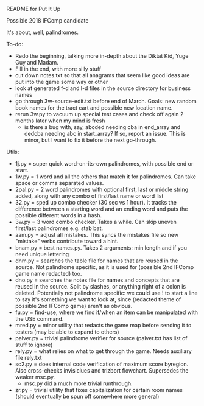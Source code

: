 README for Put It Up

Possible 2018 IFComp candidate

It's about, well, palindromes.

To-do:

* Redo the beginning, talking more in-depth about the Diktat Kid, Yuge Guy and Madam.
* Fill in the end, with more silly stuff
* cut down notes.txt so that all anagrams that seem like good ideas are put into the game some way or other
* look at generated f-d and l-d files in the source directory for business names
* go through 3w-source-edit.txt before end of March. Goals: new random book names for the tract cart and possible new location name.
* rerun 3w.py to vacuum up special test cases and check off again 2 months later when my mind is fresh
    * is there a bug with, say, abcded needing cba in end_array and dedcba needing abc in start_array? If so, report an issue. This is minor, but I want to fix it before the next go-through.

Utils:

* 1j.py = super quick word-on-its-own palindromes, with possible end or start.
* 1w.py = 1 word and all the others that match it for palindromes. Can take space or comma separated values.
* 2pal.py = 2 word palindromes with optional first, last or middle string added, along with any combo of first/last name or word list
* 32.py = sped up combo checker (30 sec vs 1 hour). It tracks the difference between a starting word and an ending word and puts the possible different words in a hash.
* 3w.py = 3 word combo checker. Takes a while. Can skip uneven first/last palindromes e.g. stab bat.
* aam.py = adjust all mistakes. This syncs the mistakes file so new "mistake" verbs contribute toward a hint.
* bnam.py = best names.py. Takes 2 arguments: min length and if you need unique lettering
* dnm.py = searches the table file for names that are reused in the source. Not palindrome specific, as it is used for (possible 2nd IFComp game name redacted) too.
* dno.py = searches the notes file for names and concepts that are reused in the source. Split by slashes, or anything right of a colon is deleted. Potentially not palindrome specific: we could use ! to start a line to say it's something we want to look at, since (redacted theme of possible 2nd IFComp game) aren't as obvious.
* fu.py = find-use, where we find if/when an item can be manipulated with the USE command.
* mred.py = minor utility that redacts the game map before sending it to testers (may be able to expand to others)
* palver.py = trivial palindrome verifier for source (palver.txt has list of stuff to ignore)
* rely.py = what relies on what to get through the game. Needs auxiliary file rely.txt
* sc2.py = does internal code verification of maximum score byregion. Also cross-checks invisiclues and trizbort flowchart. Supersedes the weaker msc.py.
    * msc.py did a much more trivial runthrough.
* zr.py = trivial utility that fixes capitalization for certain room names (should eventually be spun off somewhere more general)